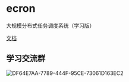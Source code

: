 # ecron
大规模分布式任务调度系统（学习版）

[文档](https://ekit.gocn.vip/ecron/develop/guide/)

## 学习交流群
![DF64E7AA-7789-444F-95CE-73061D163EC2](https://user-images.githubusercontent.com/9923838/215773391-7f13c13c-8c49-4430-a3e4-e3935c664acb.jpeg)

